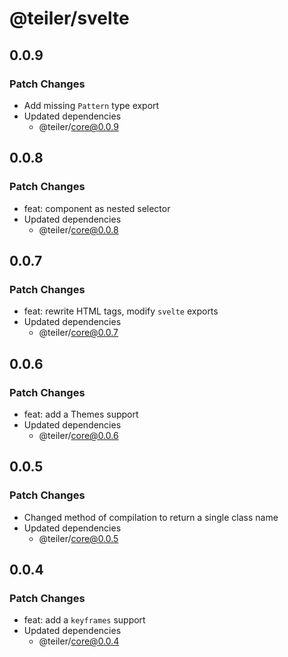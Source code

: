 # @teiler/svelte

## 0.0.9

### Patch Changes

- Add missing `Pattern` type export
- Updated dependencies
  - @teiler/core@0.0.9

## 0.0.8

### Patch Changes

- feat: component as nested selector
- Updated dependencies
  - @teiler/core@0.0.8

## 0.0.7

### Patch Changes

- feat: rewrite HTML tags, modify `svelte` exports
- Updated dependencies
  - @teiler/core@0.0.7

## 0.0.6

### Patch Changes

- feat: add a Themes support
- Updated dependencies
  - @teiler/core@0.0.6

## 0.0.5

### Patch Changes

- Changed method of compilation to return a single class name
- Updated dependencies
  - @teiler/core@0.0.5

## 0.0.4

### Patch Changes

- feat: add a `keyframes` support
- Updated dependencies
  - @teiler/core@0.0.4
